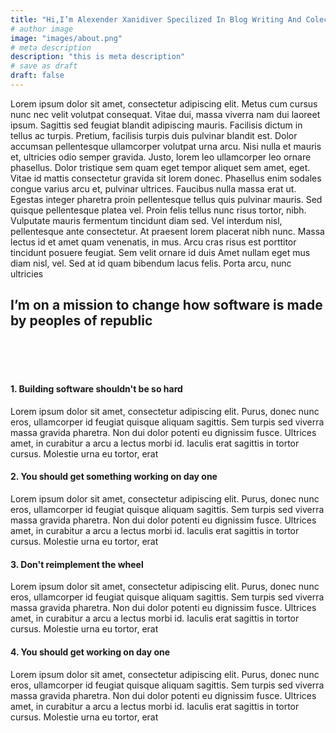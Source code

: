 ```yaml
---
title: "Hi,I’m Alexender Xanidiver Specilized In Blog Writing And Colecting"
# author image
image: "images/about.png"
# meta description
description: "this is meta description"
# save as draft
draft: false
---
```

Lorem ipsum dolor sit amet, consectetur adipiscing elit. Metus cum cursus nunc nec velit volutpat consequat. Vitae dui, massa viverra nam dui laoreet ipsum. Sagittis sed feugiat blandit adipiscing mauris. Facilisis dictum in tellus ac turpis. Pretium, facilisis turpis duis pulvinar blandit est. Dolor accumsan pellentesque ullamcorper volutpat urna arcu. Nisi nulla et mauris et, ultricies odio semper gravida. Justo, lorem leo ullamcorper leo ornare phasellus. Dolor tristique sem quam eget tempor aliquet sem amet, eget. Vitae id mattis consectetur gravida sit lorem donec.
Phasellus enim sodales congue varius arcu et, pulvinar ultrices. Faucibus nulla massa erat ut. Egestas integer pharetra proin pellentesque tellus quis pulvinar mauris. Sed quisque pellentesque platea vel. Proin felis tellus nunc risus tortor, nibh. Vulputate mauris fermentum tincidunt diam sed. Vel interdum nisl, pellentesque ante consectetur. At praesent lorem placerat nibh nunc. Massa lectus id et amet quam venenatis, in mus. Arcu cras risus est porttitor tincidunt posuere feugiat. Sem velit ornare id duis
Amet nullam eget mus diam nisl, vel. Sed at id quam bibendum lacus felis. Porta arcu, nunc ultricies


## I’m on a mission to change how software is made by peoples of republic

<br>
<br>
<br>

#### 1. Building software shouldn't be so hard

Lorem ipsum dolor sit amet, consectetur adipiscing elit. Purus, donec nunc eros, ullamcorper id feugiat quisque aliquam sagittis. Sem turpis sed viverra massa gravida pharetra. Non dui dolor potenti eu dignissim fusce. Ultrices amet, in curabitur a arcu a lectus morbi id. Iaculis erat sagittis in tortor cursus. Molestie urna eu tortor, erat

#### 2. You should get something working on day one

Lorem ipsum dolor sit amet, consectetur adipiscing elit. Purus, donec nunc eros, ullamcorper id feugiat quisque aliquam sagittis. Sem turpis sed viverra massa gravida pharetra. Non dui dolor potenti eu dignissim fusce. Ultrices amet, in curabitur a arcu a lectus morbi id. Iaculis erat sagittis in tortor cursus. Molestie urna eu tortor, erat

#### 3. Don't reimplement the wheel

Lorem ipsum dolor sit amet, consectetur adipiscing elit. Purus, donec nunc eros, ullamcorper id feugiat quisque aliquam sagittis. Sem turpis sed viverra massa gravida pharetra. Non dui dolor potenti eu dignissim fusce. Ultrices amet, in curabitur a arcu a lectus morbi id. Iaculis erat sagittis in tortor cursus. Molestie urna eu tortor, erat

#### 4. You should get  working on day one

Lorem ipsum dolor sit amet, consectetur adipiscing elit. Purus, donec nunc eros, ullamcorper id feugiat quisque aliquam sagittis. Sem turpis sed viverra massa gravida pharetra. Non dui dolor potenti eu dignissim fusce. Ultrices amet, in curabitur a arcu a lectus morbi id. Iaculis erat sagittis in tortor cursus. Molestie urna eu tortor, erat
